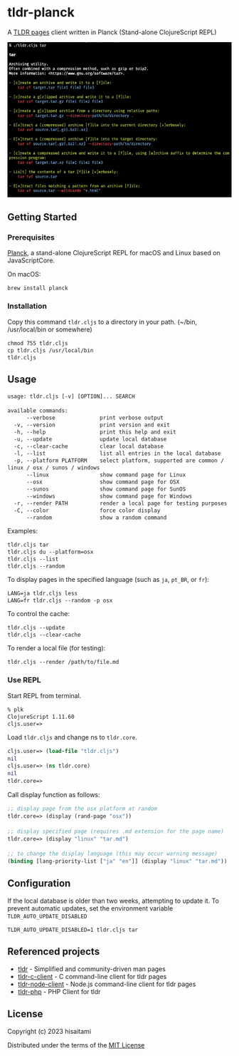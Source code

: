 # tldr-planck

A [TLDR pages](https://tldr.sh/) client written in Planck (Stand-alone ClojureScript REPL)

![tldr screenshot](screenshot.png)

## Getting Started

### Prerequisites

[Planck](https://planck-repl.org/), a stand-alone ClojureScript REPL for macOS and Linux based on JavaScriptCore.

On macOS:

```
brew install planck
```

### Installation

Copy this command `tldr.cljs` to a directory in your path. (~/bin, /usr/local/bin or somewhere)

```
chmod 755 tldr.cljs
cp tldr.cljs /usr/local/bin
tldr.cljs
```

## Usage

```
usage: tldr.cljs [-v] [OPTION]... SEARCH

available commands:
      --verbose              print verbose output
  -v, --version              print version and exit
  -h, --help                 print this help and exit
  -u, --update               update local database
  -c, --clear-cache          clear local database
  -l, --list                 list all entries in the local database
  -p, --platform PLATFORM    select platform, supported are common / linux / osx / sunos / windows
      --linux                show command page for Linux
      --osx                  show command page for OSX
      --sunos                show command page for SunOS
      --windows              show command page for Windows
  -r, --render PATH          render a local page for testing purposes
  -C, --color                force color display
      --random               show a random command
```

Examples:

```
tldr.cljs tar
tldr.cljs du --platform=osx
tldr.cljs --list
tldr.cljs --random
```

To display pages in the specified language (such as `ja`, `pt_BR`, or `fr`):

```
LANG=ja tldr.cljs less
LANG=fr tldr.cljs --random -p osx
```

To control the cache:

 ```
 tldr.cljs --update
 tldr.cljs --clear-cache
 ```

 To render a local file (for testing):

 ```
 tldr.cljs --render /path/to/file.md
 ```

### Use REPL

Start REPL from terminal.

```shell
% plk
ClojureScript 1.11.60
cljs.user=>
```

Load `tldr.cljs` and change ns to `tldr.core`.

```clojure
cljs.user=> (load-file "tldr.cljs")
nil
cljs.user=> (ns tldr.core)
nil
tldr.core=>
```
Call display function as follows:

```clojure
;; display page from the osx platform at random
tldr.core=> (display (rand-page "osx"))

;; display specified page (requires .md extension for the page name)
tldr.core=> (display "linux" "tar.md")

;; to change the display language (this may occur warning message)
(binding [lang-priority-list ["ja" "en"]] (display "linux" "tar.md"))
```

## Configuration

If the local database is older than two weeks, attempting to update it.
To prevent automatic updates, set the environment variable `TLDR_AUTO_UPDATE_DISABLED`

```
TLDR_AUTO_UPDATE_DISABLED=1 tldr.cljs tar
```

## Referenced projects

* [tldr](https://github.com/tldr-pages/tldr) - Simplified and community-driven man pages
* [tldr-c-client](https://github.com/tldr-pages/tldr-c-client) - C command-line client for tldr pages
* [tldr-node-client](https://github.com/tldr-pages/tldr-node-client) - Node.js command-line client for tldr pages
* [tldr-php](https://github.com/BrainMaestro/tldr-php) - PHP Client for tldr

## License

Copyright (c) 2023 hisaitami

Distributed under the terms of the [MIT License](LICENSE)
